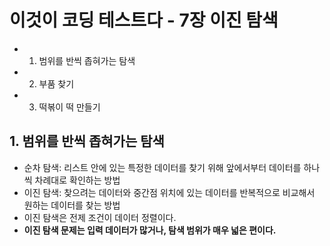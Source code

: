 # 이것이 코딩 테스트다 - 7장 이진 탐색
- 1. 범위를 반씩 좁혀가는 탐색
- 2. 부품 찾기
- 3. 떡볶이 떡 만들기

## 1. 범위를 반씩 좁혀가는 탐색
- 순차 탐색: 리스트 안에 있는 특정한 데이터를 찾기 위해 앞에서부터 데이터를 하나씩 차례대로 확인하는 방법
- 이진 탐색: 찾으려는 데이터와 중간점 위치에 있는 데이터를 반복적으로 비교해서 원하는 데이터를 찾는 방법
- 이진 탐색은 전제 조건이 데이터 정렬이다.
- **이진 탐색 문제는 입력 데이터가 많거나, 탐색 범위가 매우 넓은 편이다.**
